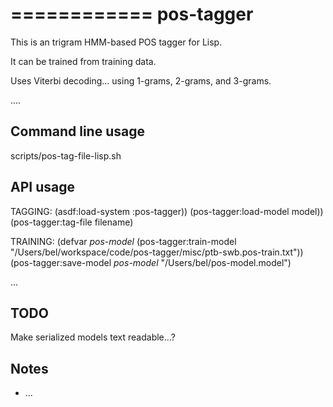 ============
pos-tagger
============

This is an trigram HMM-based POS tagger for Lisp.

It can be trained from training data.

Uses Viterbi decoding... using 1-grams, 2-grams, and 3-grams.

....



Command line usage
------------------

scripts/pos-tag-file-lisp.sh <model> <filename>


API usage
---------

TAGGING:
(asdf:load-system :pos-tagger))
(pos-tagger:load-model model))
(pos-tagger:tag-file filename)


TRAINING:
(defvar *pos-model* (pos-tagger:train-model "/Users/bel/workspace/code/pos-tagger/misc/ptb-swb.pos-train.txt"))
(pos-tagger:save-model *pos-model* "/Users/bel/pos-model.model")

...

TODO
-----
Make serialized models text readable...?



Notes
-----

 * ...




